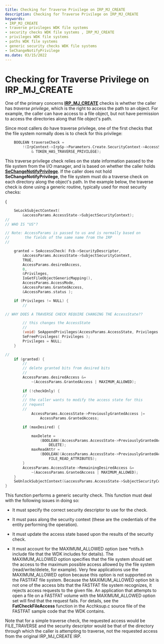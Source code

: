 ```yaml
---
title: Checking for Traverse Privilege on IRP_MJ_CREATE
description: Checking for Traverse Privilege on IRP_MJ_CREATE
keywords:
- IRP_MJ_CREATE
- traverse privileges WDK file systems
- security checks WDK file systems , IRP_MJ_CREATE
- privileges WDK file systems
- paths WDK file systems
- generic security checks WDK file systems
- SeChangeNotifyPrivilege
ms.date: 03/15/2022
---
```


# Checking for Traverse Privilege on IRP_MJ_CREATE

One of the primary concerns [**IRP_MJ_CREATE**](./irp-mj-create.md) checks is whether the caller has *traverse privilege*, which is the right to access the path to an object. For example, the caller can have access to a file object, but not have permission to access the directories along that file object's path.

Since most callers do have traverse privilege, one of the first checks that the file system normally does is to check for this privilege:

```cpp
    BOOLEAN traverseCheck = 
        !(IrpContext->IrpSp->Parameters.Create.SecurityContext->AccessState->Flags
            & TOKEN_HAS_TRAVERSE_PRIVILEGE);
```

This traverse privilege check relies on the state information passed to the file system from the I/O manager, and is based on whether the caller holds [**SeChangeNotifyPrivilege**](/windows-hardware/drivers/ddi/ntifs/ns-ntifs-_se_exports). If the caller does not hold **SeChangeNotifyPrivilege**, the file system must do a traverse check on each directory along the object's path. In the example below, the traverse check is done using a generic routine, typically used for most security checks:

{

```cpp
    SeLockSubjectContext(
        &accessParams.AccessState->SubjectSecurityContext);
//
// WHO IS "US"?

// Note: AccessParams is passed to us and is normally based on
//       the fields of the same name from the IRP
//

    granted = SeAccessCheck( Fcb->SecurityDescriptor,
        &AccessParams.AccessState->SubjectSecurityContext,
        TRUE,
        AccessParams.desiredAccess,
        0,
        &Privileges,
        IoGetFileObjectGenericMapping(),
        AccessParams.AccessMode,
        &AccessParams.GrantedAccess,
        &AccessParams.status );

    if (Privileges != NULL) {
        //

// WHY DOES A TRAVERSE CHECK REQUIRE CHANGING THE AccessState??

        // this changes the AccessState
        //
        (void) SeAppendPrivileges(AccessParams.AccessState, Privileges );
        SeFreePrivileges( Privileges );
        Privileges = NULL;
    }

//
    if (granted) {
        //
        // delete granted bits from desired bits
        //
        AccessParams.desiredAccess &= 
            ~(AccessParams.GrantedAccess | MAXIMUM_ALLOWED);
 
        if (!checkOnly) {
        //
        // the caller wants to modify the access state for this 
        // request
        //
            AccessParams.AccessState->PreviouslyGrantedAccess |= 
                AccessParams.GrantedAccess;

        if (maxDesired) {

            maxDelete = 
                (BOOLEAN)(AccessParams.AccessState->PreviouslyGrantedAccess & 
                    DELETE);
            maxReadAttr = 
                (BOOLEAN)(AccessParams.AccessState->PreviouslyGrantedAccess & 
                    FILE_READ_ATTRIBUTES);
        }
        AccessParams.AccessState->RemainingDesiredAccess &= 
            ~(AaccessParams.GrantedAccess | MAXIMUM_ALLOWED);
    }
    SeUnlockSubjectContext(&accessParams.AccessState->SubjectSecurityContext);  
}
```

This function performs a generic security check. This function must deal with the following issues in doing so:

- It must specify the correct security descriptor to use for the check.

- It must pass along the security context (these are the credentials of the entity performing the operation).

- It must update the access state based upon the results of the security check.

- It must account for the MAXIMUM_ALLOWED option (see *ntifs.h include file that the WDK includes for details). The MAXIMUM_ALLOWED option specifies that the file system should set the access to the maximum possible access allowed by the file system (read/write/delete, for example). Very few applications use the MAXIMUM_ALLOWED option because this option is not supported on the FASTFAT file system. Because the MAXIMUM_ALLOWED option bit is not one of the access bits that the FASTFAT file system recognizes, it rejects access requests to the given file. An application that attempts to open a file on a FASTFAT volume with the MAXIMUM_ALLOWED option set will find that the request fails. For details, see the **FatCheckFileAccess** function in the Acchksup.c source file of the FASTFAT sample code that the WDK contains.

Note that for a simple traverse check, the requested access would be FILE_TRAVERSE and the security descriptor would be that of the directory through which the caller is attempting to traverse, not the requested access from the original IRP_MJ_CREATE IRP.
